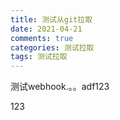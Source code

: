 ```yaml
---
title: 测试从git拉取
date: 2021-04-21
comments: true
categories: 测试拉取
tags: 测试拉取
---
```


测试webhook.。。adf123

123

